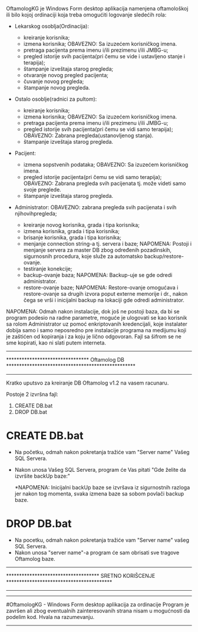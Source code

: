 OftamologKG je Windows Form desktop aplikacija namenjena oftamološkoj ili 
bilo kojoj ordinaciji koja treba omogućiti logovanje sledećih rola:

- Lekarskog osoblja(Ordinacija):
	* kreiranje korisnika;
	* izmena korisnika;
		OBAVEZNO: Sa izuzećem korisničkog imena.
	* pretraga pacijenta prema imenu i/ili prezimenu i/ili JMBG-u;
	* pregled istorije svih pacijenta(pri čemu se vide i ustavljeno stanje i terapija);
	* štampanje izveštaja starog pregleda;
	* otvaranje novog pregled pacijenta;
	* čuvanje novog pregleda;
	* štampanje novog pregleda.

- Ostalo osoblje(radnici za pultom):
	* kreiranje korisnika;
	* izmena korisnika;
		OBAVEZNO: Sa izuzećem korisničkog imena.
	* pretraga pacijenta prema imenu i/ili prezimenu i/ili JMBG-u;
	* pregled istorije svih pacijenta(pri čemu se vidi samo terapija);
		OBAVEZNO: Zabrana pregleda(ustanovljenog stanja).
	* štampanje izveštaja starog pregleda.

- Pacijent:
	* izmena sopstvenih podataka;
		OBAVEZNO: Sa izuzećem korisničkog imena.
	* pregled istorije pacijenta(pri čemu se vidi samo terapija);
		OBAVEZNO: Zabrana pregleda svih pacijenata tj. može videti samo svoje preglede.
	* štampanje izveštaja starog pregleda.

- Administrator:
	OBAVEZNO: zabrana pregleda svih pacijenata i svih njihovihpregleda;
	* kreiranje novog korisnika, grada i tipa korisnika;
	* izmena korisnika, grada i tipa korisnika;
	* brisanje korisnika, grada i tipa korisnika;
	* menjanje connection string-a tj. servera i baze;
		NAPOMENA: Postoji i menjanje servera za master DB zbog određenih pozadinskih, 
		sigurnosnih procedura, koje služe za automatsko backup/restore-ovanje.
	* testiranje konekcije;
	* backup-ovanje baza;
		NAPOMENA: Backup-uje se gde odredi administrator.
	* restore-ovanje baze;
		NAPOMENA: Restore-ovanje omogućava i restore-ovanje sa drugih izvora poput externe memorije i dr., 
		nakon čega se vrši i inicijalni backup na lokaciji gde odredi administrator.

NAPOMENA: Odmah nakon instalacije, dok još ne postoji baza, da bi se program podesio na radne parametre, 
moguće je ulogovati se kao korisnik sa rolom Administrator uz pomoć enkriptovanih kredencijali, 
koje instalater dobija samo i samo neposredno pre instalacije programa na medijumu koji je zaštićen od 
kopiranja i za koju je lično odgovoran.
Fajl sa šifrom se ne sme kopirati, kao ni slati putem interneta.

************************************************************************************************
******************************** Oftamolog DB **************************************************
************************************************************************************************

Kratko uputsvo za kreiranje DB Oftamolog v1.2 na vasem racunaru.

Postoje 2 izvršna fajl:
1. CREATE DB.bat
2. DROP DB.bat


# CREATE DB.bat
- Na početku, odmah nakon pokretanja tražiće vam "Server name" Vašeg SQL Servera.
- Nakon unosa Vašeg SQL Servera, program će Vas pitati "Gde želite da izvršite backUp baze:"

  *NAPOMENA: Inicijalni backUp baze se izvršava iz sigurnostnih razloga jer nakon tog momenta, 
  svaka izmena baze sa sobom povlači backup baze.
             
# DROP DB.bat
- Na pocetku, odmah nakon pokretanja tražiće vam "Server name" vašeg SQL Servera.
- Nakon unosa "server name"-a program će sam obrisati sve tragove Oftamolog baze.
  
************************************************************************************************
************************************ SRETNO KORIŠCENJE *****************************************
************************************************************************************************
************************************************************************************************
#OftamologKG - Windows Form desktop aplikacija za ordinacije
Program je završen ali zbog eventualnih zainteresovanih strana nisam u mogućnosti da podelim kod.
Hvala na razumevanju.
************************************************************************************************
